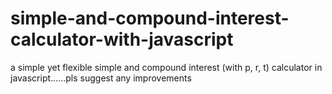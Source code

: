 # simple-and-compound-interest-calculator-with-javascript
a simple yet flexible simple and compound interest (with p, r, t) calculator in javascript......pls suggest any improvements
